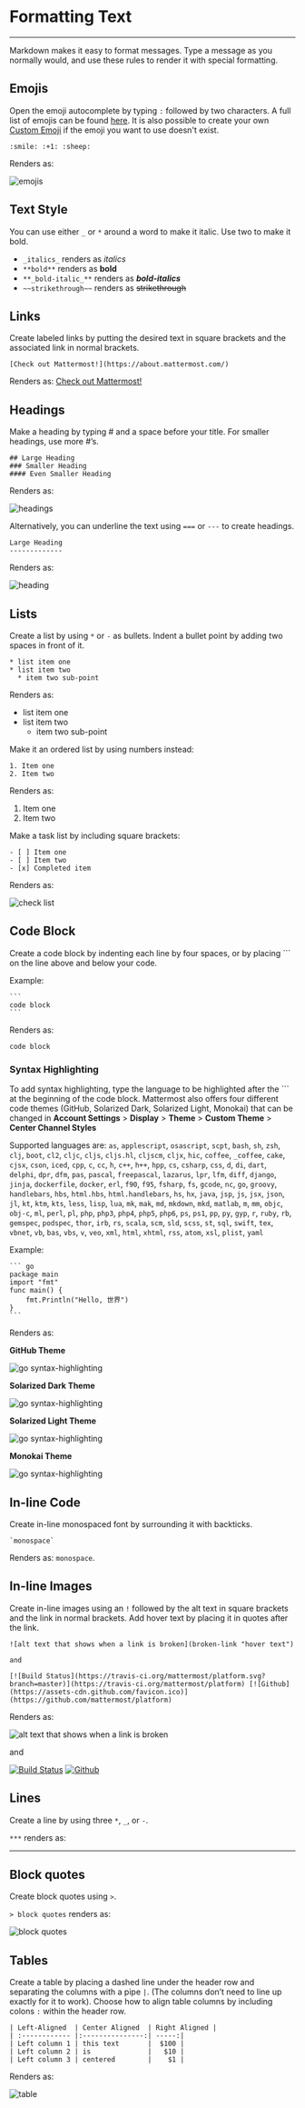 # Formatting Text  
_____

Markdown makes it easy to format messages. Type a message as you normally would, and use these rules to render it with special formatting. 

## Emojis  

Open the emoji autocomplete by typing `:` followed by two characters. A full list of emojis can be found [here](http://www.emoji-cheat-sheet.com/). It is also possible to create your own [Custom Emoji](http://docs.mattermost.com/help/settings/custom-emoji.html) if the emoji you want to use doesn't exist.

```
:smile: :+1: :sheep:
```
Renders as:  

![emojis](../../images/Emoji1.PNG)

## Text Style 

You can use either `_` or `*` around a word to make it italic. Use two to make it bold.

* `_italics_` renders as _italics_
* `**bold**` renders as **bold**
* `**_bold-italic_**` renders as **_bold-italics_**
* `~~strikethrough~~` renders as ~~strikethrough~~

## Links  

Create labeled links by putting the desired text in square brackets and the associated link in normal brackets. 

`[Check out Mattermost!](https://about.mattermost.com/)`

Renders as: [Check out Mattermost!](https://about.mattermost.com/)

## Headings  

Make a heading by typing # and a space before your title. For smaller headings, use more #’s. 
```
## Large Heading
### Smaller Heading
#### Even Smaller Heading
```
Renders as:  

![headings](../../images/Headings1.PNG)

Alternatively, you can underline the text using `===` or `---` to create headings.
```
Large Heading
-------------
```
Renders as:  

![heading](../../images/Headings2.PNG)

## Lists  

Create a list by using `*` or `-` as bullets. Indent a bullet point by adding two spaces in front of it.
```
* list item one
* list item two
  * item two sub-point
```
Renders as: 
* list item one
* list item two
  * item two sub-point

Make it an ordered list by using numbers instead:
```
1. Item one
2. Item two
```
Renders as: 
1. Item one
2. Item two

Make a task list by including square brackets:
```
- [ ] Item one
- [ ] Item two
- [x] Completed item
```
Renders as:  

![check list](../../images/checklist.PNG)

## Code Block 

Create a code block by indenting each line by four spaces, or by placing ``` on the line above and below your code. 

Example:

    ```
    code block
    ```

Renders as: 
```
code block
```

### Syntax Highlighting

To add syntax highlighting, type the language to be highlighted after the ``` at the beginning of the code block. Mattermost also offers four different code themes (GitHub, Solarized Dark, Solarized Light, Monokai) that can be changed in **Account Settings** > **Display** > **Theme** > **Custom Theme** > **Center Channel Styles** 

Supported languages are:
`as`, `applescript`, `osascript`, `scpt`, `bash`, `sh`, `zsh`, `clj`, `boot`, `cl2`, `cljc`, `cljs`, `cljs.hl`, `cljscm`, `cljx`, `hic`, `coffee`, `_coffee`, `cake`, `cjsx`, `cson`, `iced`, `cpp`, `c`, `cc`, `h`, `c++`, `h++`, `hpp`, `cs`, `csharp`, `css`, `d`, `di`, `dart`, `delphi`, `dpr`, `dfm`, `pas`, `pascal`, `freepascal`, `lazarus`, `lpr`, `lfm`, `diff`, `django`, `jinja`, `dockerfile`, `docker`, `erl`, `f90`, `f95`, `fsharp`, `fs`, `gcode`, `nc`, `go`, `groovy`, `handlebars`, `hbs`, `html.hbs`, `html.handlebars`, `hs`, `hx`, `java`, `jsp`, `js`, `jsx`, `json`, `jl`, `kt`, `ktm`, `kts`, `less`, `lisp`, `lua`, `mk`, `mak`, `md`, `mkdown`, `mkd`, `matlab`, `m`, `mm`, `objc`, `obj-c`, `ml`, `perl`, `pl`, `php`, `php3`, `php4`, `php5`, `php6`, `ps`, `ps1`, `pp`, `py`, `gyp`, `r`, `ruby`, `rb`, `gemspec`, `podspec`, `thor`, `irb`, `rs`, `scala`, `scm`, `sld`, `scss`, `st`, `sql`, `swift`, `tex`, `vbnet`, `vb`, `bas`, `vbs`, `v`, `veo`, `xml`, `html`, `xhtml`, `rss`, `atom`, `xsl`, `plist`, `yaml`

Example:

    ``` go
    package main
    import "fmt"
    func main() {
	    fmt.Println("Hello, 世界")
    }
    ```

Renders as: 

**GitHub Theme**    

![go syntax-highlighting](../../images/syntax-highlighting-github.PNG) 

**Solarized Dark Theme**    

![go syntax-highlighting](../../images/syntax-highlighting-sol-dark.PNG) 

**Solarized Light Theme**    

![go syntax-highlighting](../../images/syntax-highlighting-sol-light.PNG) 

**Monokai Theme**    

![go syntax-highlighting](../../images/syntax-highlighting-monokai.PNG) 


## In-line Code

Create in-line monospaced font by surrounding it with backticks. 
```
`monospace`
```
Renders as: `monospace`.

## In-line Images  

Create in-line images using an `!` followed by the alt text in square brackets and the link in normal brackets. Add hover text by placing it in quotes after the link.
```
![alt text that shows when a link is broken](broken-link "hover text")

and

[![Build Status](https://travis-ci.org/mattermost/platform.svg?branch=master)](https://travis-ci.org/mattermost/platform) [![Github](https://assets-cdn.github.com/favicon.ico)](https://github.com/mattermost/platform)
```
Renders as: 

![alt text that shows when a link is broken](broken-link "hover text")

and

[![Build Status](https://travis-ci.org/mattermost/platform.svg?branch=master)](https://travis-ci.org/mattermost/platform) [![Github](https://assets-cdn.github.com/favicon.ico)](https://github.com/mattermost/platform)

## Lines  

Create a line by using three `*`, `_`, or `-`.

`***` renders as: 
***

## Block quotes  

Create block quotes using `>`.

`> block quotes` renders as:

![block quotes](../../images/blockQuotes.PNG)

## Tables  

Create a table by placing a dashed line under the header row and separating the columns with a pipe `|`. (The columns don’t need to line up exactly for it to work). Choose how to align table columns by including colons `:` within the header row.
```
| Left-Aligned  | Center Aligned  | Right Aligned |
| :------------ |:---------------:| -----:|
| Left column 1 | this text       |  $100 |
| Left column 2 | is              |   $10 |
| Left column 3 | centered        |    $1 |
```

Renders as:

![table](../../images/markdownTable1.PNG)
